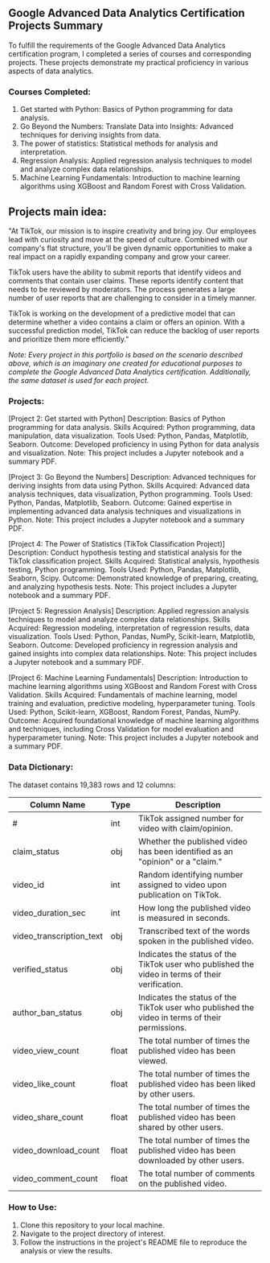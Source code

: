 ## Google Advanced Data Analytics Certification Projects Summary

To fulfill the requirements of the Google Advanced Data Analytics certification program, I completed a series of courses and corresponding projects. These projects demonstrate my practical proficiency in various aspects of data analytics.

### Courses Completed:

1. Get started with Python: Basics of Python programming for data analysis.
2. Go Beyond the Numbers: Translate Data into Insights: Advanced techniques for deriving insights from data.
3. The power of statistics: Statistical methods for analysis and interpretation.
4. Regression Analysis: Applied regression analysis techniques to model and analyze complex data relationships.
5. Machine Learning Fundamentals: Introduction to machine learning algorithms using XGBoost and Random Forest with Cross Validation.

## Projects main idea:

"At TikTok, our mission is to inspire creativity and bring joy. Our employees lead with curiosity and move at the speed of culture. Combined with our company's flat structure, you'll be given dynamic opportunities to make a real impact on a rapidly expanding company and grow your career.

TikTok users have the ability to submit reports that identify videos and comments that contain user claims. These reports identify content that needs to be reviewed by moderators. The process generates a large number of user reports that are challenging to consider in a timely manner. 

TikTok is working on the development of a predictive model that can determine whether a video contains a claim or offers an opinion. With a successful prediction model, TikTok can reduce the backlog of user reports and prioritize them more efficiently."

*Note: Every project in this portfolio is based on the scenario described above, which is an imaginary one created for educational purposes to complete the Google Advanced Data Analytics certification. Additionally, the same dataset is used for each project.*

### Projects:

[Project 2: Get started with Python]
Description: Basics of Python programming for data analysis.
Skills Acquired: Python programming, data manipulation, data visualization.
Tools Used: Python, Pandas, Matplotlib, Seaborn.
Outcome: Developed proficiency in using Python for data analysis and visualization.
Note: This project includes a Jupyter notebook and a summary PDF.


[Project 3: Go Beyond the Numbers]
Description: Advanced techniques for deriving insights from data using Python.
Skills Acquired: Advanced data analysis techniques, data visualization, Python programming.
Tools Used: Python, Pandas, Matplotlib, Seaborn.
Outcome: Gained expertise in implementing advanced data analysis techniques and visualizations in Python.
Note: This project includes a Jupyter notebook and a summary PDF.


[Project 4: The Power of Statistics (TikTok Classification Project)]
Description: Conduct hypothesis testing and statistical analysis for the TikTok classification project.
Skills Acquired: Statistical analysis, hypothesis testing, Python programming.
Tools Used: Python, Pandas, Matplotlib, Seaborn, Scipy.
Outcome: Demonstrated knowledge of preparing, creating, and analyzing hypothesis tests.
Note: This project includes a Jupyter notebook and a summary PDF.


[Project 5: Regression Analysis]
Description: Applied regression analysis techniques to model and analyze complex data relationships.
Skills Acquired: Regression modeling, interpretation of regression results, data visualization.
Tools Used: Python, Pandas, NumPy, Scikit-learn, Matplotlib, Seaborn.
Outcome: Developed proficiency in regression analysis and gained insights into complex data relationships.
Note: This project includes a Jupyter notebook and a summary PDF.


[Project 6: Machine Learning Fundamentals]
Description: Introduction to machine learning algorithms using XGBoost and Random Forest with Cross Validation.
Skills Acquired: Fundamentals of machine learning, model training and evaluation, predictive modeling, hyperparameter tuning.
Tools Used: Python, Scikit-learn, XGBoost, Random Forest, Pandas, NumPy.
Outcome: Acquired foundational knowledge of machine learning algorithms and techniques, including Cross Validation for model evaluation and hyperparameter tuning.
Note: This project includes a Jupyter notebook and a summary PDF.


### Data Dictionary:

The dataset contains 19,383 rows and 12 columns:

| Column Name             | Type   | Description                                                                                     |
|-------------------------|--------|-------------------------------------------------------------------------------------------------|
| #                       | int    | TikTok assigned number for video with claim/opinion.                                             |
| claim_status            | obj    | Whether the published video has been identified as an "opinion" or a "claim."                    |
| video_id                | int    | Random identifying number assigned to video upon publication on TikTok.                           |
| video_duration_sec      | int    | How long the published video is measured in seconds.                                             |
| video_transcription_text| obj    | Transcribed text of the words spoken in the published video.                                      |
| verified_status         | obj    | Indicates the status of the TikTok user who published the video in terms of their verification.   |
| author_ban_status       | obj    | Indicates the status of the TikTok user who published the video in terms of their permissions.    |
| video_view_count        | float  | The total number of times the published video has been viewed.                                    |
| video_like_count        | float  | The total number of times the published video has been liked by other users.                      |
| video_share_count       | float  | The total number of times the published video has been shared by other users.                     |
| video_download_count    | float  | The total number of times the published video has been downloaded by other users.                 |
| video_comment_count     | float  | The total number of comments on the published video.                                             |

### How to Use:

1. Clone this repository to your local machine.
2. Navigate to the project directory of interest.
3. Follow the instructions in the project's README file to reproduce the analysis or view the results.








